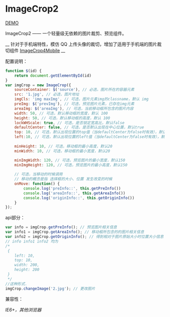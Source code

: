 ImageCrop2
==========

[DEMO](https://rawgit.com/dolymood/ImageCrop2/master/index.html)

ImageCrop2 —— 一个轻量级无依赖的图片裁剪、预览组件。

__ 针对于手机端特性，模仿 QQ 上传头像的裁切，增加了适用于手机端的图片裁切组件  [ImageCrop4Mobile](https://github.com/dolymood/ImageCrop4Mobile) __

配置说明：

```js
function $(id) {
    return document.getElementById(id)
}
var imgCrop = new ImageCrop({
    sourceContainer: $('source'), // 必选，图片所在的容器元素
    src: '1.jpg', // 必选，图片地址
    imgCls: 'img maxImg', // 可选，图片元素img的classname，默认 img
    preImg: $('prevImg'), // 可选，预览图片元素，已存在img元素
    areaImg: $('areaImg'), // 可选，当前移动框所包含的图片内容
    width: 50, // 可选，默认移动框的宽度，默认 100
    height: 50, // 可选，默认移动框的高度，默认 100
    lockWHScale: true, // 可选，是否锁定宽高比，默认false
    defaultCenter: false, // 可选，是否默认出现在中心位置，默认true
    top: 10, // 可选，默认出现位置的top值（当defaultCenter为false时有效），默认0
    left:10, // 可选，默认出现位置的left值（当defaultCenter为false时有效），默认0
	
    minHeight: 10, // 可选，移动框的最小高度，默认20
    minWidth: 10, // 可选，移动框的最小宽度，默认20

    minImgWidth: 120, // 可选，预览图片的最小宽度，默认150
    minImgHeight: 120, // 可选，预览图片的最小高度，默认150
	
	// 可选，当移动的时候调用
	// 移动的概念是指 选择框的大小、位置 发生改变的时候
    onMove: function() {
		console.log('preInfo::', this.getPreInfo())
        console.log('areaInfo::', this.getAreaInfo())
        console.log('originInfo::', this.getOriginInfo())
	}
});
```

api部分：

```js
var info = imgCrop.getPreInfo(); // 预览图片相关信息
var info1 = imgCrop.getAreaInfo(); // 移动框所包含的的图片相关信息
var info2 = imgCrop.getOriginInfo(); // 得到相对于图片原始大小时位置大小信息
// info info1 info2 均为
/*
 {
    left: 10,
    top: 10,
    width: 200,
    height: 200
 }
 */
//这种形式.
imgCrop.changeImage('2.jpg'); // 更改图片
```

兼容性：

_IE6+，其他浏览器_
